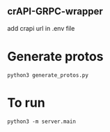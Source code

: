## crAPI-GRPC-wrapper

add crapi url in .env file

# Generate protos
```
python3 generate_protos.py
```

# To run
```
python3 -m server.main
```